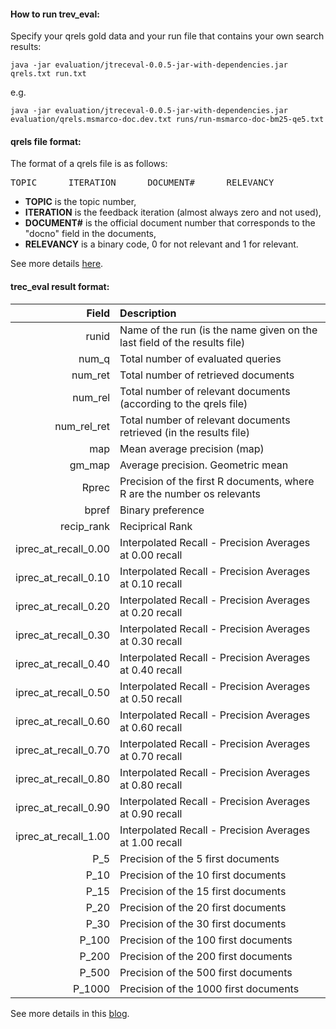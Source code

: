 #### How to run trev_eval:
Specify your qrels gold data and your run file 
that contains your own search results:

```shell script
java -jar evaluation/jtreceval-0.0.5-jar-with-dependencies.jar qrels.txt run.txt
```
e.g. 
```shell script
java -jar evaluation/jtreceval-0.0.5-jar-with-dependencies.jar evaluation/qrels.msmarco-doc.dev.txt runs/run-msmarco-doc-bm25-qe5.txt
```

#### qrels file format:
The format of a qrels file is as follows:

<pre>
TOPIC      ITERATION      DOCUMENT#      RELEVANCY
</pre>

* **TOPIC** is the topic number,
* **ITERATION** is the feedback iteration 
(almost always zero and not used),
* **DOCUMENT#** is the official document number 
that corresponds to the "docno" field in the documents, 
* **RELEVANCY** is a binary code, 
0 for not relevant and 1 for relevant.

See more details [here](https://trec.nist.gov/data/qrels_eng/).

#### trec_eval result format:
| Field |                                 Description                               |
|------: | :--------------------------------------------------------------------------|
| runid | Name of the run (is the name given on the last field of the results file) |
| num_q | Total number of evaluated queries |
| num_ret | Total number of retrieved documents |
| num_rel | Total number of relevant documents (according to the qrels file) |
| num_rel_ret | Total number of relevant documents retrieved (in the results file) |
| map | Mean average precision (map) |
| gm_map | Average precision. Geometric mean |
| Rprec | Precision of the first R documents, where R are the number os relevants |
| bpref | Binary preference |
| recip_rank | Reciprical Rank |
| iprec_at_recall_0.00 | Interpolated Recall - Precision Averages at 0.00 recall |
| iprec_at_recall_0.10 | Interpolated Recall - Precision Averages at 0.10 recall |
| iprec_at_recall_0.20 | Interpolated Recall - Precision Averages at 0.20 recall |
| iprec_at_recall_0.30 | Interpolated Recall - Precision Averages at 0.30 recall |
| iprec_at_recall_0.40 | Interpolated Recall - Precision Averages at 0.40 recall |
| iprec_at_recall_0.50 | Interpolated Recall - Precision Averages at 0.50 recall |
| iprec_at_recall_0.60 | Interpolated Recall - Precision Averages at 0.60 recall |
| iprec_at_recall_0.70 | Interpolated Recall - Precision Averages at 0.70 recall |
| iprec_at_recall_0.80 | Interpolated Recall - Precision Averages at 0.80 recall |
| iprec_at_recall_0.90 | Interpolated Recall - Precision Averages at 0.90 recall |
| iprec_at_recall_1.00 | Interpolated Recall - Precision Averages at 1.00 recall |
| P_5 | Precision of the 5 first documents |
| P_10 | Precision of the 10 first documents |
| P_15 | Precision of the 15 first documents |
| P_20 | Precision of the 20 first documents |
| P_30 | Precision of the 30 first documents |
| P_100 | Precision of the 100 first documents |
| P_200 | Precision of the 200 first documents |
| P_500 | Precision of the 500 first documents |
| P_1000 | Precision of the 1000 first documents |

See more details in this [blog](http://www.rafaelglater.com/en/post/learn-how-to-use-trec_eval-to-evaluate-your-information-retrieval-system).
